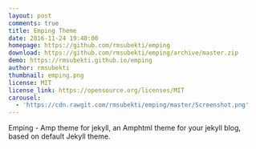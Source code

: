 ```yaml
---
layout: post
comments: true
title: Emping Theme
date: 2016-11-24 19:40:00
homepage: https://github.com/rmsubekti/emping
download: https://github.com/rmsubekti/emping/archive/master.zip
demo: https://rmsubekti.github.io/emping
author: rmsubekti
thumbnail: emping.png
license: MIT
license_link: https://opensource.org/licenses/MIT
carousel:
  - 'https://cdn.rawgit.com/rmsubekti/emping/master/Screenshot.png'
---
```


Emping - Amp theme for jekyll, an Amphtml theme for your jekyll blog, based on default Jekyll theme.
